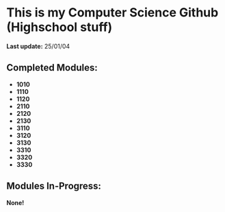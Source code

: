 # This is my Computer Science Github (Highschool stuff)  
**Last update:** 25/01/04

## Completed Modules:
- **1010**
- **1110**
- **1120**
- **2110**
- **2120**
- **2130**
- **3110**
- **3120**
- **3130**
- **3310**
- **3320**
- **3330**

## Modules In-Progress:
**None!**
